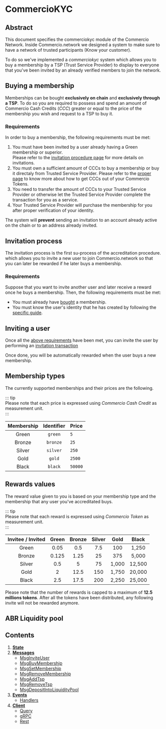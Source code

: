 <!--
order: 0
title: Commerciokyc Overview
parent:
  title: "commerciokyc"
-->

# CommercioKYC 

## Abstract

This document specifies the commerciokyc module of the Commercio Network.
Inside Commercio.network we designed a system to make sure to have a network of trusted participants (Know your customer).

To do so we've implemented a *commerciokyc* system which allows you to buy a membership by a TSP (Trust Service Provider) to display to everyone that you've been invited by an already verified members to join the network. 

## Buying a membership
Memberships can be bought **exclusively on chain** and **exclusively through a TSP**. 
To do so you are required to possess and spend an amount of Commercio Cash Credits (*CCC*) greater or 
equal to the price of the membership you wish and request to a TSP to buy it. 

### Requirements
In order to buy a membership, the following requirements must be met: 

1. You must have been invited by a user already having a Green membership or superior.  
   Please refer to the [invitation procedure page](#invitation-process) 
   for more details on invitations. 
2. You must own a sufficient amount of CCCs to buy a membership or buy it directaly from Trusted Service Provider. 
   Please refer to the [proper page](../commerciomint/README.md) to know more about how to get CCCs out of your Commercio Tokens.
3. You need to transfer the amount of CCCs to your Trusted Service Provider or otherwise let the Trusted Service Provider complete the transaction for you as a service.
4. Your Trusted Service Provider will purchase the membership for you after proper verification of your identity.
   
The system will **prevent** sending an invitation to an account already active on the chain or to an address already invited.

## Invitation process
The invitation process is the first su-process of the accreditation procedure. 
which allows you to invite a new user to join Commercio.network so that you can later be rewarded if he later
buys a membership.  

### Requirements
Suppose that you want to invite another user and later receive a reward once he buys a membership. 
Then, the following requirements must be met:

* You must already have [bought](#buying-a-membership) a membership. 
* You must know the user's identity that he has created by following the [specific guide](../id/tx/create-an-identity.md).

## Inviting a user
Once all the [above requirements](#requirements) have been met, you can invite the user by performing an
[invitation transaction](#sending-an-invite) 

Once done, you will be automatically rewarded when the user buys a new membership.  

## Membership types
The currently supported memberships and their prices are the following.

::: tip  
Please note that each price is expressed using *Commercio Cash Credit* as measurement unit.  
::: 

| Membership | Identifier | Price | 
| :-------: | :---: | :---- |
| Green | `green` | `5` | 
| Bronze | `bronze` | `25` | 
| Silver | `silver` | `250` | 
| Gold | `gold` | `2500` | 
| Black | `black` | `50000` |

## Rewards values
The reward value given to you is based on your membership type and the membership 
that any user you've accreditated buys. 

::: tip  
Please note that each reward is expressed using *Commercio Token* as measurement unit.  
::: 

| Invitee / Invited | Green | Bronze | Silver | Gold | Black |
| :--------------: | :----: | :----: | :----: | :---: | :---: |
| Green | 0.05 | 0.5 | 7.5 | 100 | 1,250 | 
| Bronze | 0.125 | 1.25 | 25 | 375 | 5,000 | 
| Silver | 0.5 | 5 | 75 | 1,000 | 12,500 |
| Gold | 2 | 12.5 | 150 | 1,750 | 20,000 |
| Black | 2.5 | 17.5 | 200 | 2,250 | 25,000 |  

Please note that the number of rewards is capped to a maximum of **12.5 millions tokens**.
After all the tokens have been distributed, any following invite will not be rewarded anymore.

## ABR Liquidity pool



## Contents

1. **[State](01_state.md)**
2. **[Messages](02_messages.md)**
   - [MsgInviteUser](02_messages.md#msginviteuser)
   - [MsgBuyMembership](02_messages.md#msgbuymembership)
   - [MsgSetMembership](02_messages.md#msgsetmembership)
   - [MsgRemoveMembership](02_messages.md#msgremovemembership)
   - [MsgAddTsp](02_messages.md#msgaddtsp)
   - [MsgRemoveTsp](02_messages.md#msgremovetsp)
   - [MsgDepositIntoLiquidityPool](02_messages.md#msgdepositintoliquiditypool)
3. **[Events](03_events.md)**
   - [Handlers](03_events.md#handlers)
4. **[Client](04_client.md)**
   - [Query](04_client.md#query)
   - [gRPC](04_client.md#gRPC)
   - [Rest](04_client.md#rest)
